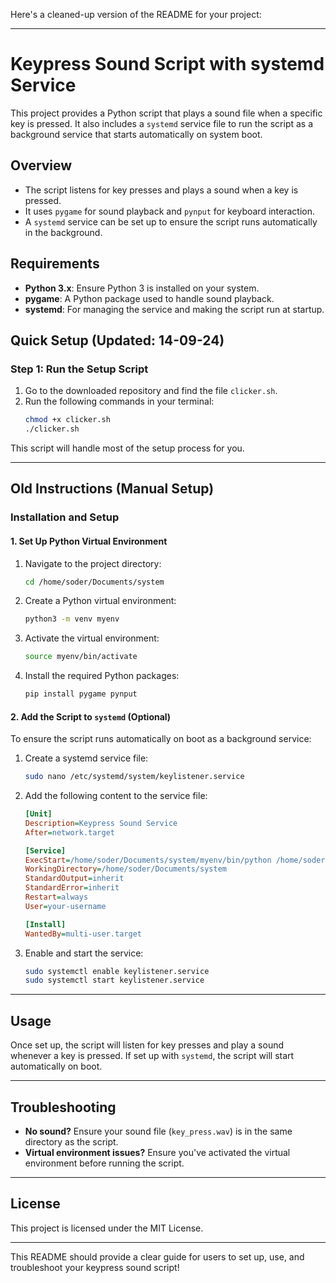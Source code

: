 Here's a cleaned-up version of the README for your project:

---

# Keypress Sound Script with systemd Service

This project provides a Python script that plays a sound file when a specific key is pressed. It also includes a `systemd` service file to run the script as a background service that starts automatically on system boot.

## Overview

- The script listens for key presses and plays a sound when a key is pressed.
- It uses `pygame` for sound playback and `pynput` for keyboard interaction.
- A `systemd` service can be set up to ensure the script runs automatically in the background.

## Requirements

- **Python 3.x**: Ensure Python 3 is installed on your system.
- **pygame**: A Python package used to handle sound playback.
- **systemd**: For managing the service and making the script run at startup.

## Quick Setup (Updated: 14-09-24)

### Step 1: Run the Setup Script
1. Go to the downloaded repository and find the file `clicker.sh`.
2. Run the following commands in your terminal:
   ```bash
   chmod +x clicker.sh
   ./clicker.sh
   ```

This script will handle most of the setup process for you.

---

## Old Instructions (Manual Setup)

### Installation and Setup

#### 1. Set Up Python Virtual Environment

1. Navigate to the project directory:
   ```bash
   cd /home/soder/Documents/system
   ```

2. Create a Python virtual environment:
   ```bash
   python3 -m venv myenv
   ```

3. Activate the virtual environment:
   ```bash
   source myenv/bin/activate
   ```

4. Install the required Python packages:
   ```bash
   pip install pygame pynput
   ```

#### 2. Add the Script to `systemd` (Optional)

To ensure the script runs automatically on boot as a background service:

1. Create a systemd service file:
   ```bash
   sudo nano /etc/systemd/system/keylistener.service
   ```

2. Add the following content to the service file:
   ```ini
   [Unit]
   Description=Keypress Sound Service
   After=network.target

   [Service]
   ExecStart=/home/soder/Documents/system/myenv/bin/python /home/soder/Documents/system/keylistener.py
   WorkingDirectory=/home/soder/Documents/system
   StandardOutput=inherit
   StandardError=inherit
   Restart=always
   User=your-username

   [Install]
   WantedBy=multi-user.target
   ```

3. Enable and start the service:
   ```bash
   sudo systemctl enable keylistener.service
   sudo systemctl start keylistener.service
   ```

---

## Usage

Once set up, the script will listen for key presses and play a sound whenever a key is pressed. If set up with `systemd`, the script will start automatically on boot.

---

## Troubleshooting

- **No sound?** Ensure your sound file (`key_press.wav`) is in the same directory as the script.
- **Virtual environment issues?** Ensure you've activated the virtual environment before running the script.

---

## License

This project is licensed under the MIT License.

---

This README should provide a clear guide for users to set up, use, and troubleshoot your keypress sound script!